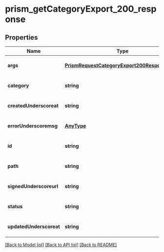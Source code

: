 # prism_getCategoryExport_200_response

## Properties
Name | Type | Description | Notes
------------ | ------------- | ------------- | -------------
**args** | [**PrismRequestCategoryExport200ResponseArgs**](PrismRequestCategoryExport200ResponseArgs.md) |  | [optional] [default to null]
**category** | **string** |  | [optional] [default to null]
**createdUnderscoreat** | **string** |  | [optional] [default to null]
**errorUnderscoremsg** | [**AnyType**](.md) |  | [optional] [default to null]
**id** | **string** |  | [optional] [default to null]
**path** | **string** |  | [optional] [default to null]
**signedUnderscoreurl** | **string** |  | [optional] [default to null]
**status** | **string** |  | [optional] [default to null]
**updatedUnderscoreat** | **string** |  | [optional] [default to null]

[[Back to Model list]](../README.md#documentation-for-models) [[Back to API list]](../README.md#documentation-for-api-endpoints) [[Back to README]](../README.md)


